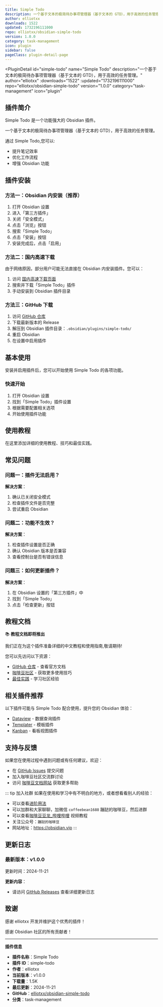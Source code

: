 ```yaml
---
title: Simple Todo
description: 一个基于文本的极简待办事项管理器（基于文本的 GTD），用于高效的任务管理。
author: elliotxx
downloads: 1522
updated: 1732196111000
repo: elliotxx/obsidian-simple-todo
version: 1.0.0
category: task-management
icon: plugin
sidebar: false
pageClass: plugin-detail-page
---
```


<PluginDetail
  id="simple-todo"
  name="Simple Todo"
  description="一个基于文本的极简待办事项管理器（基于文本的 GTD），用于高效的任务管理。"
  author="elliotxx"
  :downloads="1522"
  :updated="1732196111000"
  repo="elliotxx/obsidian-simple-todo"
  version="1.0.0"
  category="task-management"
  icon="plugin"
>

<!-- AUTO_GENERATED_START -->
## 插件简介

Simple Todo 是一个功能强大的 Obsidian 插件。

一个基于文本的极简待办事项管理器（基于文本的 GTD），用于高效的任务管理。

通过 Simple Todo,您可以:

- 提升笔记效率
- 优化工作流程
- 增强 Obsidian 功能

<!-- AUTO_GENERATED_END -->

<!-- AUTO_GENERATED_START -->
## 插件安装

### 方法一：Obsidian 内安装（推荐）

1. 打开 Obsidian 设置
2. 进入「第三方插件」
3. 关闭「安全模式」
4. 点击「浏览」按钮
5. 搜索「Simple Todo」
6. 点击「安装」按钮
7. 安装完成后，点击「启用」

### 方法二：国内高速下载

由于网络原因，部分用户可能无法直接在 Obsidian 内安装插件。您可以：

1. 访问 [国内高速下载页面](/zh/documentation/obsidian-plugins-download.html)
2. 搜索并下载「Simple Todo」插件
3. 手动安装到 Obsidian 插件目录

### 方法三：GitHub 下载

1. 访问 [GitHub 仓库](https://github.com/elliotxx/obsidian-simple-todo)
2. 下载最新版本的 Release
3. 解压到 Obsidian 插件目录：`.obsidian/plugins/simple-todo/`
4. 重启 Obsidian
5. 在设置中启用插件

## 基本使用

安装并启用插件后，您可以开始使用 Simple Todo 的各项功能。

### 快速开始

1. 打开 Obsidian 设置
2. 找到「Simple Todo」插件设置
3. 根据需要配置相关选项
4. 开始使用插件功能

<!-- AUTO_GENERATED_END -->

<!-- CUSTOM_CONTENT_START:tutorial -->
## 使用教程

在这里添加详细的使用教程、技巧和最佳实践。

<!-- CUSTOM_CONTENT_END:tutorial -->

<!-- SHARED_CONTENT_START -->
## 常见问题

### 问题一：插件无法启用？

**解决方案**：
1. 确认已关闭安全模式
2. 检查插件文件是否完整
3. 尝试重启 Obsidian

### 问题二：功能不生效？

**解决方案**：
1. 检查插件设置是否正确
2. 确认 Obsidian 版本是否兼容
3. 查看控制台是否有错误信息

### 问题三：如何更新插件？

**解决方案**：
1. 在 Obsidian 设置的「第三方插件」中
2. 找到「Simple Todo」
3. 点击「检查更新」按钮

## 教程文档

📚 **教程文档即将推出**

我们正在为这个插件准备详细的中文教程和使用指南,敬请期待!

您可以先访问以下资源：
- [GitHub 仓库](https://github.com/elliotxx/obsidian-simple-todo) - 查看官方文档
- [咖啡豆社区](/zh/bases/) - 获取更多使用技巧
- [最佳实践](/zh/best-practices/) - 学习社区经验

## 相关插件推荐

以下插件可能与 Simple Todo 配合使用，提升您的 Obsidian 体验：

- [Dataview](/zh/plugins/dataview.html) - 数据查询插件
- [Templater](/zh/plugins/templater-obsidian.html) - 模板插件
- [Kanban](/zh/plugins/obsidian-kanban.html) - 看板视图插件

## 支持与反馈

如果您在使用过程中遇到问题或有任何建议，欢迎：

- 在 [GitHub Issues](https://github.com/elliotxx/obsidian-simple-todo/issues) 提交问题
- 加入咖啡豆社区交流群讨论
- 访问 [咖啡豆文档网站](https://obsidian.vip) 获取更多帮助

::: tip 加入社群
如果在使用和学习中有不明白的地方，或者想看看别人的经验：
- 可以查看[进阶用法](/zh/advanced)
- 可以加群和大家聊聊，加微信 `coffeebean1688` 蹦跶的咖啡豆，然后进群
- 可以查看[咖啡豆豆龙_哔哩哔哩](https://space.bilibili.com/618777356) 视频教程
- 关注公众号：`蹦跶的咖啡豆`
- 网站地址：https://obsidian.vip
:::
<!-- SHARED_CONTENT_END -->

<!-- AUTO_GENERATED_START -->
## 更新日志

### 最新版本：v1.0.0

更新时间：2024-11-21

**更新内容**：
- 请访问 [GitHub Releases](https://github.com/elliotxx/obsidian-simple-todo/releases) 查看详细更新日志

## 致谢

感谢 elliotxx 开发并维护这个优秀的插件！

感谢 Obsidian 社区的所有贡献者！

---

**插件信息**
- **插件名称**：Simple Todo
- **插件 ID**：simple-todo
- **作者**：elliotxx
- **当前版本**：v1.0.0
- **下载量**：1.5K
- **最后更新**：2024-11-21
- **GitHub**：[elliotxx/obsidian-simple-todo](https://github.com/elliotxx/obsidian-simple-todo)
- **分类**：task-management
<!-- AUTO_GENERATED_END -->

</PluginDetail>

